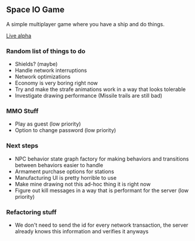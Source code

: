 ## Space IO Game

A simple multiplayer game where you have a ship and do things.

[Live alpha](https://inharmonious.floomby.us/)

### Random list of things to do

- Shields? (maybe)
- Handle network interruptions
- Network optimizations
- Economy is very boring right now
- Try and make the strafe animations work in a way that looks tolerable
- Investigate drawing performance (Missile trails are still bad)

### MMO Stuff

- Play as guest (low priority)
- Option to change password (low priority)

### Next steps

- NPC behavior state graph factory for making behaviors and transitions between behaviors easier to handle
- Armament purchase options for stations
- Manufacturing UI is pretty horrible to use
- Make mine drawing not this ad-hoc thing it is right now
- Figure out kill messages in a way that is performant for the server (low priority)

### Refactoring stuff

- We don't need to send the id for every network transaction, the server already knows this information and verifies it anyways